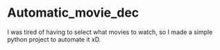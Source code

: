 # Automatic_movie_dec
I was tired of having to select what movies to watch, so I made a simple python project to automate it xD. 

